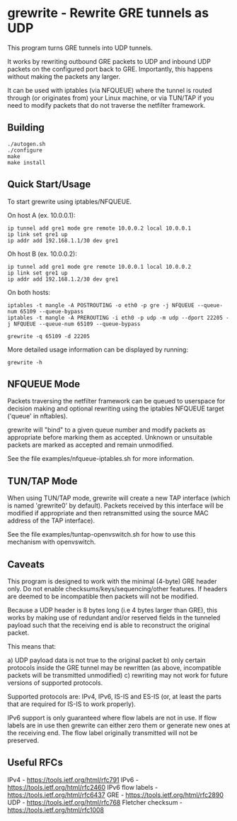 grewrite - Rewrite GRE tunnels as UDP
=====================================

This program turns GRE tunnels into UDP tunnels.

It works by rewriting outbound GRE packets to UDP and inbound UDP packets on
the configured port back to GRE. Importantly, this happens without making the
packets any larger.

It can be used with iptables (via NFQUEUE) where the tunnel is routed through
(or originates from) your Linux machine, or via TUN/TAP if you need to modify
packets that do not traverse the netfilter framework.


Building
--------

	./autogen.sh
	./configure
	make
	make install


Quick Start/Usage
-----------------

To start grewrite using iptables/NFQUEUE.

On host A (ex. 10.0.0.1):

	ip tunnel add gre1 mode gre remote 10.0.0.2 local 10.0.0.1
	ip link set gre1 up
	ip addr add 192.168.1.1/30 dev gre1

Oh host B (ex. 10.0.0.2):

	ip tunnel add gre1 mode gre remote 10.0.0.1 local 10.0.0.2
	ip link set gre1 up
	ip addr add 192.168.1.2/30 dev gre1

On both hosts:

	iptables -t mangle -A POSTROUTING -o eth0 -p gre -j NFQUEUE --queue-num 65109 --queue-bypass
	iptables -t mangle -A PREROUTING -i eth0 -p udp -m udp --dport 22205 -j NFQUEUE --queue-num 65109 --queue-bypass

	grewrite -q 65109 -d 22205

More detailed usage information can be displayed by running:

	grewrite -h


NFQUEUE Mode
------------

Packets traversing the netfilter framework can be queued to userspace for
decision making and optional rewriting using the iptables NFQUEUE target
('queue' in nftables).

grewrite will "bind" to a given queue number and modify packets as appropriate
before marking them as accepted. Unknown or unsuitable packets are marked as
accepted and remain unmodified.

See the file examples/nfqueue-iptables.sh for more information.


TUN/TAP Mode
------------

When using TUN/TAP mode, grewrite will create a new TAP interface (which is
named 'grewrite0' by default). Packets received by this interface will be
modified if appropriate and then retransmitted using the source MAC address of
the TAP interface).

See the file examples/tuntap-openvswitch.sh for how to use this
mechanism with openvswitch.


Caveats
-------

This program is designed to work with the minimal (4-byte) GRE header only. Do
not enable checksums/keys/sequencing/other features. If headers are deemed to
be incompatible then packets will not be modified.

Because a UDP header is 8 bytes long (i.e 4 bytes larger than GRE), this works
by making use of redundant and/or reserved fields in the tunneled payload such
that the receiving end is able to reconstruct the original packet.

This means that:

a) UDP payload data is not true to the original packet
b) only certain protocols inside the GRE tunnel may be rewritten (as above,
   incompatible packets will be transmitted unmodified)
c) rewriting may not work for future versions of supported protocols.

Supported protocols are: IPv4, IPv6, IS-IS and ES-IS (or, at least the parts
that are required for IS-IS to work properly).

IPv6 support is only guaranteed where flow labels are not in use. If flow
labels are in use then grewrite can either zero them or generate new ones at
the receiving end. The flow label originally transmitted will not be
preserved.


Useful RFCs
-----------

IPv4 - https://tools.ietf.org/html/rfc791
IPv6 - https://tools.ietf.org/html/rfc2460
IPv6 flow labels - https://tools.ietf.org/html/rfc6437
GRE - https://tools.ietf.org/html/rfc2890
UDP - https://tools.ietf.org/html/rfc768
Fletcher checksum - https://tools.ietf.org/html/rfc1008


